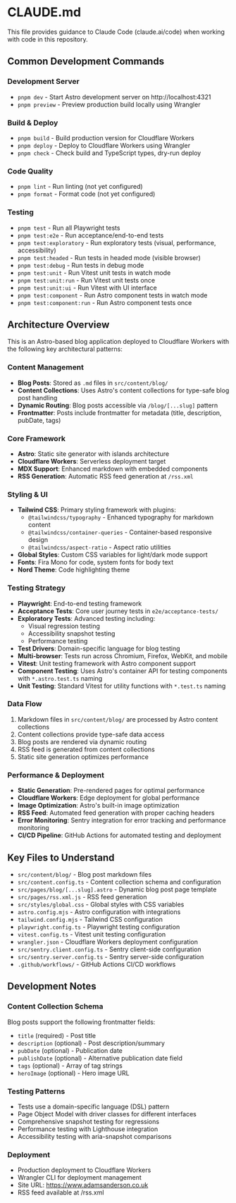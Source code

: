 # CLAUDE.md

This file provides guidance to Claude Code (claude.ai/code) when working with code in this repository.

## Common Development Commands

### Development Server
- `pnpm dev` - Start Astro development server on http://localhost:4321
- `pnpm preview` - Preview production build locally using Wrangler

### Build & Deploy
- `pnpm build` - Build production version for Cloudflare Workers
- `pnpm deploy` - Deploy to Cloudflare Workers using Wrangler
- `pnpm check` - Check build and TypeScript types, dry-run deploy

### Code Quality
- `pnpm lint` - Run linting (not yet configured)
- `pnpm format` - Format code (not yet configured)

### Testing
- `pnpm test` - Run all Playwright tests
- `pnpm test:e2e` - Run acceptance/end-to-end tests
- `pnpm test:exploratory` - Run exploratory tests (visual, performance, accessibility)
- `pnpm test:headed` - Run tests in headed mode (visible browser)
- `pnpm test:debug` - Run tests in debug mode
- `pnpm test:unit` - Run Vitest unit tests in watch mode
- `pnpm test:unit:run` - Run Vitest unit tests once
- `pnpm test:unit:ui` - Run Vitest with UI interface
- `pnpm test:component` - Run Astro component tests in watch mode
- `pnpm test:component:run` - Run Astro component tests once

## Architecture Overview

This is an Astro-based blog application deployed to Cloudflare Workers with the following key architectural patterns:

### Content Management
- **Blog Posts**: Stored as `.md` files in `src/content/blog/`
- **Content Collections**: Uses Astro's content collections for type-safe blog post handling
- **Dynamic Routing**: Blog posts accessible via `/blog/[...slug]` pattern
- **Frontmatter**: Posts include frontmatter for metadata (title, description, pubDate, tags)

### Core Framework
- **Astro**: Static site generator with islands architecture
- **Cloudflare Workers**: Serverless deployment target
- **MDX Support**: Enhanced markdown with embedded components
- **RSS Generation**: Automatic RSS feed generation at `/rss.xml`

### Styling & UI
- **Tailwind CSS**: Primary styling framework with plugins:
  - `@tailwindcss/typography` - Enhanced typography for markdown content
  - `@tailwindcss/container-queries` - Container-based responsive design
  - `@tailwindcss/aspect-ratio` - Aspect ratio utilities
- **Global Styles**: Custom CSS variables for light/dark mode support
- **Fonts**: Fira Mono for code, system fonts for body text
- **Nord Theme**: Code highlighting theme

### Testing Strategy
- **Playwright**: End-to-end testing framework
- **Acceptance Tests**: Core user journey tests in `e2e/acceptance-tests/`
- **Exploratory Tests**: Advanced testing including:
  - Visual regression testing
  - Accessibility snapshot testing
  - Performance testing
- **Test Drivers**: Domain-specific language for blog testing
- **Multi-browser**: Tests run across Chromium, Firefox, WebKit, and mobile
- **Vitest**: Unit testing framework with Astro component support
- **Component Testing**: Uses Astro's container API for testing components with `*.astro.test.ts` naming
- **Unit Testing**: Standard Vitest for utility functions with `*.test.ts` naming

### Data Flow
1. Markdown files in `src/content/blog/` are processed by Astro content collections
2. Content collections provide type-safe data access
3. Blog posts are rendered via dynamic routing
4. RSS feed is generated from content collections
5. Static site generation optimizes performance

### Performance & Deployment
- **Static Generation**: Pre-rendered pages for optimal performance
- **Cloudflare Workers**: Edge deployment for global performance
- **Image Optimization**: Astro's built-in image optimization
- **RSS Feed**: Automated feed generation with proper caching headers
- **Error Monitoring**: Sentry integration for error tracking and performance monitoring
- **CI/CD Pipeline**: GitHub Actions for automated testing and deployment

## Key Files to Understand

- `src/content/blog/` - Blog post markdown files
- `src/content.config.ts` - Content collection schema and configuration
- `src/pages/blog/[...slug].astro` - Dynamic blog post page template
- `src/pages/rss.xml.js` - RSS feed generation
- `src/styles/global.css` - Global styles with CSS variables
- `astro.config.mjs` - Astro configuration with integrations
- `tailwind.config.mjs` - Tailwind CSS configuration
- `playwright.config.ts` - Playwright testing configuration
- `vitest.config.ts` - Vitest unit testing configuration
- `wrangler.json` - Cloudflare Workers deployment configuration
- `src/sentry.client.config.ts` - Sentry client-side configuration
- `src/sentry.server.config.ts` - Sentry server-side configuration
- `.github/workflows/` - GitHub Actions CI/CD workflows

## Development Notes

### Content Collection Schema
Blog posts support the following frontmatter fields:
- `title` (required) - Post title
- `description` (optional) - Post description/summary
- `pubDate` (optional) - Publication date
- `publishDate` (optional) - Alternative publication date field
- `tags` (optional) - Array of tag strings
- `heroImage` (optional) - Hero image URL

### Testing Patterns
- Tests use a domain-specific language (DSL) pattern
- Page Object Model with driver classes for different interfaces
- Comprehensive snapshot testing for regressions
- Performance testing with Lighthouse integration
- Accessibility testing with aria-snapshot comparisons

### Deployment
- Production deployment to Cloudflare Workers
- Wrangler CLI for deployment management
- Site URL: https://www.adamsanderson.co.uk
- RSS feed available at /rss.xml